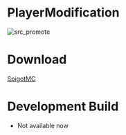 # PlayerModification

![src_promote](https://user-images.githubusercontent.com/88251253/159215017-b8f319a5-2ad2-4926-8003-b2aff6c26102.png)

# Download
[SpigotMC](https://www.spigotmc.org/resources/playermodification-modify-per-world-players-value-such-as-health-movement-speed-and-more.66451/)
# Development Build
- Not available now




